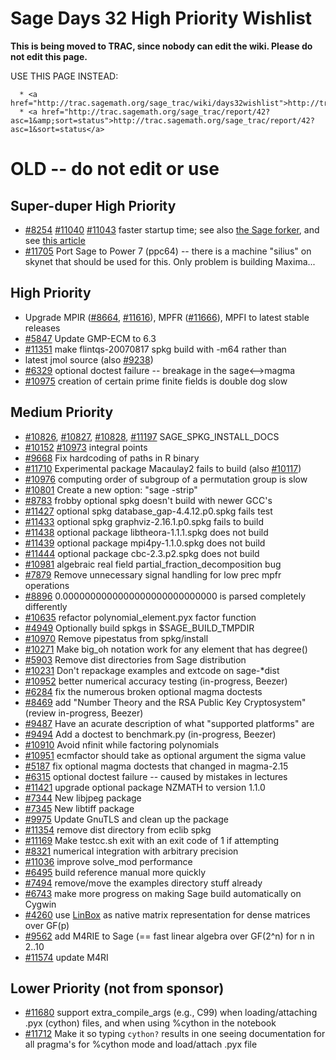 

# Sage Days 32 High Priority Wishlist

**This is being moved to TRAC, since nobody can edit the wiki.   Please do not edit this page.** 

USE THIS PAGE INSTEAD:   

      * <a href="http://trac.sagemath.org/sage_trac/wiki/days32wishlist">http://trac.sagemath.org/sage_trac/wiki/days32wishlist</a> 
      * <a href="http://trac.sagemath.org/sage_trac/report/42?asc=1&amp;sort=status">http://trac.sagemath.org/sage_trac/report/42?asc=1&sort=status</a> 

# OLD -- do not edit or use


## Super-duper High Priority

* <a class="http" href="http://trac.sagemath.org/sage_trac/ticket/8254">#8254</a> <a class="http" href="http://trac.sagemath.org/sage_trac/ticket/11040">#11040</a> <a class="http" href="http://trac.sagemath.org/sage_trac/ticket/11043">#11043</a> faster startup time;  see also <a class="https" href="https://github.com/jasongrout/sage-forker">the Sage forker</a>, and see <a class="http" href="http://artificialcode.blogspot.com/2009/04/short-circuiting-python-module-lookup.html">this article</a> 
* <a class="http" href="http://trac.sagemath.org/sage_trac/ticket/11705">#11705</a> Port Sage to Power 7 (ppc64) -- there is a machine "silius" on skynet that should be used for this.  Only problem is building Maxima... 

## High Priority

* Upgrade MPIR (<a class="http" href="http://trac.sagemath.org/sage_trac/ticket/8664">#8664</a>, <a class="http" href="http://trac.sagemath.org/sage_trac/ticket/11616">#11616</a>), MPFR (<a class="http" href="http://trac.sagemath.org/sage_trac/ticket/11666">#11666</a>), MPFI to latest stable releases 
* <a class="http" href="http://trac.sagemath.org/sage_trac/ticket/5847">#5847</a> Update GMP-ECM to 6.3 
* <a class="http" href="http://trac.sagemath.org/sage_trac/ticket/11351">#11351</a> make flintqs-20070817 spkg build with -m64 rather than 
* latest jmol source (also <a class="http" href="http://trac.sagemath.org/sage_trac/ticket/9238">#9238</a>) 
* <a class="http" href="http://trac.sagemath.org/sage_trac/ticket/6329">#6329</a> optional doctest failure -- breakage in the sage<-->magma   
* <a class="http" href="http://trac.sagemath.org/sage_trac/ticket/10975">#10975</a> creation of certain prime finite fields is double dog slow 

## Medium Priority

* <a class="http" href="http://trac.sagemath.org/sage_trac/ticket/10826">#10826</a>, <a class="http" href="http://trac.sagemath.org/sage_trac/ticket/10827">#10827</a>, <a class="http" href="http://trac.sagemath.org/sage_trac/ticket/10828">#10828</a>, <a class="http" href="http://trac.sagemath.org/sage_trac/ticket/11197">#11197</a> SAGE_SPKG_INSTALL_DOCS 
* <a class="http" href="http://trac.sagemath.org/sage_trac/ticket/10152">#10152</a> <a class="http" href="http://trac.sagemath.org/sage_trac/ticket/10973">#10973</a> integral points 
* <a class="http" href="http://trac.sagemath.org/sage_trac/ticket/9668">#9668</a> Fix hardcoding of paths in R binary 
* <a class="http" href="http://trac.sagemath.org/sage_trac/ticket/11710">#11710</a> Experimental package Macaulay2 fails to build (also <a class="http" href="http://trac.sagemath.org/sage_trac/ticket/10117">#10117</a>) 
* <a class="http" href="http://trac.sagemath.org/sage_trac/ticket/10976">#10976</a> computing order of subgroup of a permutation group is slow 
* <a class="http" href="http://trac.sagemath.org/sage_trac/ticket/10801">#10801</a> Create a new option: "sage -strip" 
* <a class="http" href="http://trac.sagemath.org/sage_trac/ticket/8783">#8783</a> frobby optional spkg doesn't build with newer GCC's 
* <a class="http" href="http://trac.sagemath.org/sage_trac/ticket/11427">#11427</a> optional spkg database_gap-4.4.12.p0.spkg fails test 
* <a class="http" href="http://trac.sagemath.org/sage_trac/ticket/11433">#11433</a> optional spkg graphviz-2.16.1.p0.spkg fails to build 
* <a class="http" href="http://trac.sagemath.org/sage_trac/ticket/11438">#11438</a> optional package libtheora-1.1.1.spkg does not build 
* <a class="http" href="http://trac.sagemath.org/sage_trac/ticket/11439">#11439</a> optional package mpi4py-1.1.0.spkg does not build 
* <a class="http" href="http://trac.sagemath.org/sage_trac/ticket/11444">#11444</a> optional package cbc-2.3.p2.spkg does not build 
* <a class="http" href="http://trac.sagemath.org/sage_trac/ticket/10981">#10981</a> algebraic real field partial_fraction_decomposition bug 
* <a class="http" href="http://trac.sagemath.org/sage_trac/ticket/7879">#7879</a> Remove unnecessary signal handling for low prec mpfr operations 
* <a class="http" href="http://trac.sagemath.org/sage_trac/ticket/8896">#8896</a> 0.0000000000000000000000000000 is parsed completely differently 
* <a class="http" href="http://trac.sagemath.org/sage_trac/ticket/10635">#10635</a> refactor polynomial_element.pyx factor function 
* <a class="http" href="http://trac.sagemath.org/sage_trac/ticket/4949">#4949</a> Optionally build spkgs in $SAGE_BUILD_TMPDIR 
* <a class="http" href="http://trac.sagemath.org/sage_trac/ticket/10970">#10970</a> Remove pipestatus from spkg/install 
* <a class="http" href="http://trac.sagemath.org/sage_trac/ticket/10271">#10271</a> Make big_oh notation work for any element that has degree() 
* <a class="http" href="http://trac.sagemath.org/sage_trac/ticket/5903">#5903</a> Remove dist directories from Sage distribution 
* <a class="http" href="http://trac.sagemath.org/sage_trac/ticket/10231">#10231</a> Don't repackage examples and extcode on sage-*dist 
* <a class="http" href="http://trac.sagemath.org/sage_trac/ticket/10952">#10952</a> better numerical accuracy testing (in-progress, Beezer) 
* <a class="http" href="http://trac.sagemath.org/sage_trac/ticket/6284">#6284</a> fix the numerous broken optional magma doctests 
* <a class="http" href="http://trac.sagemath.org/sage_trac/ticket/8469">#8469</a> add "Number Theory and the RSA Public Key Cryptosystem" (review in-progress, Beezer) 
* <a class="http" href="http://trac.sagemath.org/sage_trac/ticket/9487">#9487</a> Have an acurate description of what "supported platforms" are 
* <a class="http" href="http://trac.sagemath.org/sage_trac/ticket/9494">#9494</a> Add a doctest to benchmark.py (in-progress, Beezer) 
* <a class="http" href="http://trac.sagemath.org/sage_trac/ticket/10910">#10910</a> Avoid nfinit while factoring polynomials 
* <a class="http" href="http://trac.sagemath.org/sage_trac/ticket/10951">#10951</a> ecmfactor should take as optional argument the sigma value 
* <a class="http" href="http://trac.sagemath.org/sage_trac/ticket/5187">#5187</a> fix optional magma doctests that changed in magma-2.15 
* <a class="http" href="http://trac.sagemath.org/sage_trac/ticket/6315">#6315</a> optional doctest failure -- caused by mistakes in lectures 
* <a class="http" href="http://trac.sagemath.org/sage_trac/ticket/11421">#11421</a> upgrade optional package NZMATH to version 1.1.0 
* <a class="http" href="http://trac.sagemath.org/sage_trac/ticket/7344">#7344</a> New libjpeg package 
* <a class="http" href="http://trac.sagemath.org/sage_trac/ticket/7345">#7345</a> New libtiff package 
* <a class="http" href="http://trac.sagemath.org/sage_trac/ticket/9975">#9975</a> Update GnuTLS and clean up the package 
* <a class="http" href="http://trac.sagemath.org/sage_trac/ticket/11354">#11354</a> remove dist directory from eclib spkg 
* <a class="http" href="http://trac.sagemath.org/sage_trac/ticket/11169">#11169</a> Make testcc.sh exit with an exit code of 1 if attempting 
* <a class="http" href="http://trac.sagemath.org/sage_trac/ticket/8321">#8321</a> numerical integration with arbitrary precision 
* <a class="http" href="http://trac.sagemath.org/sage_trac/ticket/11036">#11036</a> improve solve_mod performance 
* <a class="http" href="http://trac.sagemath.org/sage_trac/ticket/6495">#6495</a> build reference manual more quickly 
* <a class="http" href="http://trac.sagemath.org/sage_trac/ticket/7494">#7494</a> remove/move the examples directory stuff already 
* <a class="http" href="http://trac.sagemath.org/sage_trac/ticket/6743">#6743</a> make more progress on making Sage build automatically on Cygwin 
* <a class="http" href="http://trac.sagemath.org/sage_trac/ticket/4260">#4260</a> use <a href="/LinBox">LinBox</a> as native matrix representation for dense matrices over GF(p) 
* <a class="http" href="http://trac.sagemath.org/sage_trac/ticket/9562">#9562</a> add M4RIE to Sage (== fast linear algebra over GF(2^n) for n in 2..10 
* <a class="http" href="http://trac.sagemath.org/sage_trac/ticket/11574">#11574</a> update M4RI 

## Lower Priority (not from sponsor)

* <a class="http" href="http://trac.sagemath.org/sage_trac/ticket/11680">#11680</a> support extra_compile_args (e.g., C99) when loading/attaching .pyx (cython) files, and when using %cython in the notebook 
* <a class="http" href="http://trac.sagemath.org/sage_trac/ticket/11712">#11712</a> Make it so typing `cython?` results in one seeing documentation for all pragma's for %cython mode and load/attach .pyx file 